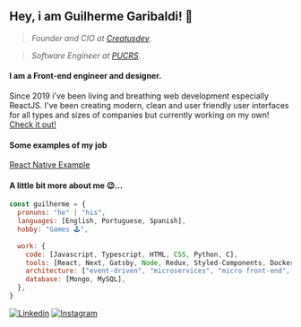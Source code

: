 ## Hey, i am Guilherme Garibaldi! 👋
> *Founder and CIO at [Creatusdev](https://github.com/Creatus-Desenvolvimento-de-Solucoes)*.

> *Software Engineer at [PUCRS](https://www.pucrs.br/)*.

#### I am a Front-end engineer and designer.
Since 2019 i've been living and breathing web development especially ReactJS. I've been creating modern, clean and user friendly user interfaces for all types and sizes of companies but currently working on my own! [Check it out!](https://creatusdev.com)

#### Some examples of my job
[React Native Example](https://github.com/Hackatona-AGES-2022/Undefined)

#### A little bit more about me 😉... 
```js
const guilherme = {
  pronuns: "he" | "his",
  languages: [English, Portuguese, Spanish],
  hobby: "Games 🕹️",
  
  work: {
    code: [Javascript, Typescript, HTML, CSS, Python, C],
    tools: [React, Next, Gatsby, Node, Redux, Styled-Components, Docker, Jest, Mocha, Nginx],
    architecture: ["event-driven", "microservices", "micro front-end", "design system pattern"],
    database: [Mongo, MySQL],
  },
}
```
<a href="https://www.linkedin.com/in/guigaribalde">![Linkedin](https://shields.io/badge/Linkedin-161-blue?logo=linkedin&style=social)</a>  <a href="https://www.instagram.com/guigaribalde/">![Instagram](https://shields.io/badge/Instagram-472-orange?logo=instagram&style=social)</a>
